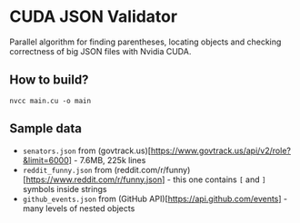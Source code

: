 # CUDA JSON Validator
Parallel algorithm for finding parentheses, locating objects and checking correctness of big JSON files with Nvidia CUDA.

## How to build?
```
nvcc main.cu -o main
```

## Sample data

* `senators.json` from (govtrack.us)[https://www.govtrack.us/api/v2/role?&limit=6000] - 7.6MB, 225k lines
* `reddit_funny.json` from (reddit.com/r/funny)[https://www.reddit.com/r/funny.json] - this one contains `[` and `]` symbols inside strings
* `github_events.json` from (GitHub API)[https://api.github.com/events] - many levels of nested objects
